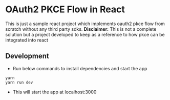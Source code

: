 # OAuth2 PKCE Flow in React

This is just a sample react project which implements oauth2 pkce flow from scratch without any third party sdks.
**Disclaimer:** This is not a complete solution but a project developed to keep as a reference to how pkce can 
be integrated into react

## Development

- Run below commands to install dependencies and start the app
```
yarn
yarn run dev
```
- This will start the app at localhost:3000
